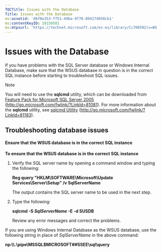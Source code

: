 ```yaml
---
TOCTitle: Issues with the Database
Title: Issues with the Database
ms:assetid: 'd6f0e353-ff51-49ba-9f70-894174050cb1'
ms:contentKeyID: 18158581
ms:mtpsurl: 'https://technet.microsoft.com/es-es/library/Cc708592(v=WS.10)'
---
```


Issues with the Database
========================

If you have problems with the SQL Server database or Windows Internal Database, make sure that the WSUS database in question is in the correct SQL instance before starting to troubleshoot SQL issues.

> [!NOTE]
> You will need to use the **sqlcmd** utility, which can be downloaded from [Feature Pack for Microsoft SQL Server 2005](http://go.microsoft.com/fwlink/?linkid=81081) (http://go.microsoft.com/fwlink/?LinkId=81081). For more information about the **sqlcmd** utility, see [sqlcmd Utility](http://go.microsoft.com/fwlink/?linkid=81183) (http://go.microsoft.com/fwlink/?LinkId=81183). 

Troubleshooting database issues
-------------------------------

#### Ensure that the WSUS database is in the correct SQL instance

**To ensure that the WSUS database is in the correct SQL instance**
1.  Verify the SQL server name by opening a command window and typing the following:

    **Reg query "HKLM\\SOFTWARE\\Microsoft\\Update Services\\Server\\Setup" /v SqlServerName**

    The output contains the SQL server name to be used in the next step.

2.  Type the following:

    **sqlcmd -S ***SqlServerName*** -E -d SUSDB**

    Review any error messages and correct the problems.

If you are using Windows Internal Database as the WSUS database, use the following string in place of *SqlServerName* in the above command:

**np:\\\\.\\pipe\\MSSQL$MICROSOFT\#\#SSEE\\sql\\query**
